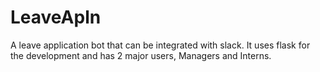 # LeaveApln
A leave application bot that can be integrated with slack. It uses flask for the development and has 2 major users, Managers and Interns. 

